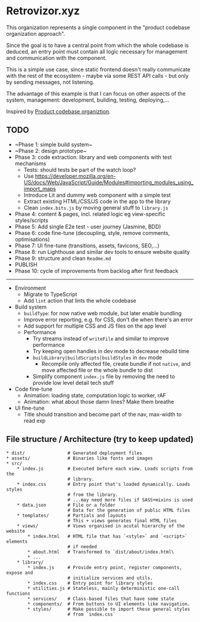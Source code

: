 # Retrovizor.xyz

This organization represents a single component in the "product codebase organization approach".
 
Since the goal is to have a central point from which the whole codebase is deduced, an entry point must contain all logic necessary for management and communication with the component.

This is a simple use case, since static frontend doesn't really communicate with the rest of the ecosystem - maybe via some REST API calls - but only by sending messages, not listening.

The advantage of this example is that I can focus on other aspects of the system, management: development, building, testing, deploying,...

Inspired by [Product codebase organiztion](https://gist.github.com/vjekoart/83f0e90fc2c1a5e45932414ddbf5d04d).

## TODO

* ~Phase 1: simple build system~
* ~Phase 2: design prototype~
* Phase 3: code extraction: library and web components with test mechanisms
    * Tests: should tests be part of the watch loop?
    * Use https://developer.mozilla.org/en-US/docs/Web/JavaScript/Guide/Modules#importing_modules_using_import_maps
    * Introduce Lit and dummy web component with a simple test
    * Extract existing HTML/CSS/JS code in the app to the library
    * Clean `index.bits.js` by moving general stuff to `library.js`
* Phase 4: content & pages, incl. related logic eg view-specific styles/scripts
* Phase 5: Add single E2e test - user journey (Jasmine, BDD)
* Phase 6: code fine-tune (decoupling, style, remove comments, optimisations)
* Phase 7: UI fine-tune (transitions, assets, favicons, SEO,...)
* Phase 8: run Lighthouse and similar dev tools to ensure website quality
* Phase 9: structure and clean `Readme.md`
* PUBLISH
* Phase 10: cycle of improvements from backlog after first feedback
---
* Environment
    * Migrate to TypeScript
    * Add `lint` action that lints the whole codebase
* Build system
    * `buildType`: for now native web module, but later enable bundling
    * Improve error reporting, e.g. for CSS, don't die when there's an error
    * Add support for multiple CSS and JS files on the app level
    * Performance
        * Try streams instead of `writeFile` and similar to improve performance 
        * Try keeping open handles in dev mode to decrease rebuild time
        * `buildLibrary|buildScripts|buildStyles` in `dev` mode
            * Recompile only affected file, create bundle if not `native`, and move affected file or the whole bundle to dist
        * Simplify component `index.js` file by removing the need to provide low level detail tech stuff
* Code fine-tune
    * Animation: loading state, computation logic to worker, rAF
    * Animation: what about those damn lines? Make them breathe
* UI fine-tune
    * Title should transition and become part of the nav, max-width to read exp

## File structure / Architecture (try to keep updated)

```
* dist/                # Generated deployment files
* assets/              # Binaries like fonts and images
* src/
    * index.js         # Executed before each view. Loads scripts from the
                       # library.
    * index.css        # Entry point that's loaded dynamically. Loads styles
                       # from the library.
                       # ...may need more files if SASS+mixins is used
    * data.json        # File or a folder
                       # Data for the generation of public HTML files
    * templates/       # Partials and layouts
                       # This + views generates final HTML files
    * views/           # Views organised in acutal hierarchy of the website
        * index.html   # HTML file that has `<style>` and `<script>` elements
                       # if needed
        * about.html   # Transformed to `dist/about/index.html\
        * ...
    * library/
        * index.js     # Provide entry point, register components, expose and
                       # initialize services and utils.
        * index.css    # Entry point for library styles
        * utilities.js # Stateless, mainly deterministic one-call functions
        * services/    # Class-based files that have some state
        * components/  # From buttons to UI elements like navigation.
        * styles/      # Make possible to import these general styles
                       # from `index.css`
```